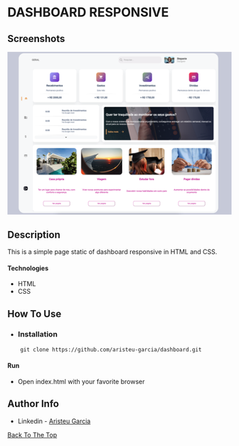 # DASHBOARD RESPONSIVE 
 ## Screenshots
 ![Alt text](screenshots/print.png?raw=true  "Title")

## Description

This is a simple page static of dashboard responsive in HTML and CSS.

#### Technologies

- HTML
- CSS

## How To Use
- ### Installation 
```html
    git clone https://github.com/aristeu-garcia/dashboard.git
```
#### Run

- Open index.html with your favorite browser

## Author Info

- Linkedin - [Aristeu Garcia](https://www.linkedin.com/in/aristeu-garcia-7007a0202)

[Back To The Top](#read-me-template)

